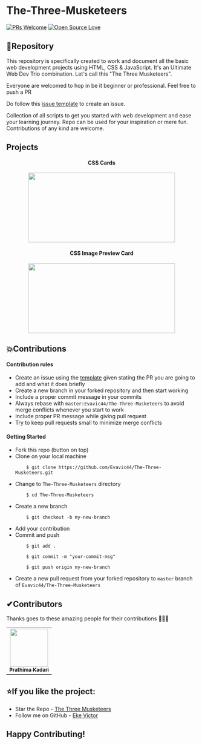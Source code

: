 # The-Three-Musketeers

[![PRs Welcome](https://img.shields.io/badge/contributions-welcome-brightgreen.svg)](http://makeapullrequest.com) [![Open Source Love](https://badges.frapsoft.com/os/v2/open-source.svg?v=103)](https://github.com/Evavic44/The-Three-Musketeers)

## 📌Repository

This repository is specifically created to work and document all the basic web development projects using HTML, CSS & JavaScript. It's an Ultimate Web Dev Trio combination. Let's call this "The Three Musketeers".

Everyone are welcomed to hop in be it beginner or professional. Feel free to push a PR

Do follow this [issue template](https://github.com/Evavic44/The-Tree-Musketeers/blob/main/.github/ISSUE_TEMPLATE/issues-template.md) to create an issue.

Collection of all scripts to get you started with web development and ease your learning journey. Repo can be used for your inspiration or mere fun. Contributions of any kind are welcome.

## Projects

<div align="center">
    <h4>CSS Cards</h4>
    <img src="https://user-images.githubusercontent.com/62628408/117551074-bfa8c580-b03b-11eb-8cbd-5f1550d4d3d8.png" width="388" height="184"  />
    <h4>CSS Image Preview Card</h4>
    <img src="https://user-images.githubusercontent.com/62628408/117550988-30031700-b03b-11eb-8f7b-7ecd6e4d16ec.png" width="388" height="184"  />
</div>



## 💥Contributions 

#### Contribution rules

* Create an issue using the [template](https://github.com/Evavic44/The-Tree-Musketeers/blob/main/.github/ISSUE_TEMPLATE/issues-template.md) given stating the PR you are going to add and what it does briefly
* Create a new branch in your forked repository and then start working
* Include a proper commit message in your commits
* Always rebase with `master:Evavic44/The-Three-Musketeers` to avoid merge conflicts whenever you start to work
* Include proper PR message while giving pull request
* Try to keep pull requests small to minimize merge conflicts

#### Getting Started

* Fork this repo (button on top)
* Clone on your local machine
    ```
        $ git clone https://github.com/Evavic44/The-Three-Musketeers.git
    ```
* Change to `The-Three-Musketeers` directory
    ```
        $ cd The-Three-Musketeers
    ```
* Create a new branch
    ```
        $ git checkout -b my-new-branch
    ```
* Add your contribution
* Commit and push
    ```
        $ git add .
    ```
    ```
        $ git commit -m "your-commit-msg"
    ```
    ```
        $ git push origin my-new-branch
    ```
* Create a new pull request from your forked repository to `master` branch of `Evavic44/The-Three-Musketeers`

## ✔Contributors

Thanks goes to these amazing people for their contributions 🎉🎉🎉

<!-- ALL-CONTRIBUTORS-LIST:START - Do not remove or modify this section -->
<!-- prettier-ignore-start -->
<!-- markdownlint-disable -->
<table>
<tr>
<td align="center"><a href="https://github.com/prathimacode-hub"><img src="https://avatars.githubusercontent.com/u/74645302?v=4" width="100px;" alt=""/><br /><sub><b>Prathima Kadari</b></sub></a><br /> </td>
</tr>
</table>

<!-- markdownlint-enable -->
<!-- prettier-ignore-end -->
<!-- ALL-CONTRIBUTORS-LIST:END -->

## ⭐If you like the project:

- Star the Repo - [The Three Musketeers](https://github.com/Evavic44/The-Tree-Musketeers)
- Follow me on GitHub - [Eke Victor](https://github.com/Evavic44)

## Happy Contributing!
